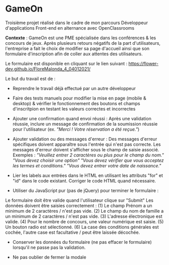 # GameOn

Troisième projet réalisé dans le cadre de mon parcours Développeur d'applications Front-end en alternance avec OpenClassrooms

**Contexte** : GameOn est une PME spécialisée dans les conférences & les concours de jeux. Après plusieurs retours négatifs de la part d'utilisateurs, l'entreprise a fait le choix de modifier sa page d'accueil ainsi que son formulaire d'inscription afin de coller aux attentes des utilisateurs. 

Le formulaire est disponible en cliquant sur le lien suivant : https://flower-dev.github.io/FloreMalonda_4_04012021/

Le but du travail est de : 
- Reprendre le travail déjà effectué par un autre développeur

- Faire des tests manuels pour modifier la mise en page (mobile & desktop) & vérifier le fonctionnement des boutons et champs d'inscritpion en testant les valeurs correctes et incorrectes

- Ajouter une confirmation quand envoi réussi : Après une validation réussie, inclure un message de confirmation de la soumission réussie pour l'utilisateur (ex. *"Merci ! Votre réservation a été reçue."*)

- Ajouter validation ou des messages d'erreur : Des messages d'erreur spécifiques doivent apparaître sous l'entrée qui n'est pas correcte. Les messages d'erreur doivent s'afficher sous le champ de saisie associé. Exemples : *"Veuillez entrer 2 caractères ou plus pour le champ du nom."* *"Vous devez choisir une option"* *"Vous devez vérifier que vous acceptez les termes et conditions."* *"Vous devez entrer votre date de naissance."*

- Lier les labels aux entrées dans le HTML en utilisant les attributs "for" et "id" dans le code existant. Corriger le code HTML quand nécessaire.  

- Utiliser du JavaScript pur (pas de jQuery) pour terminer le formulaire :

Le formulaire doit être valide quand l'utilisateur clique sur "Submit"
Les données doivent être saisies correctement :
(1) Le champ Prénom a un minimum de 2 caractères / n'est pas vide.
(2) Le champ du nom de famille a un minimum de 2 caractères / n'est pas vide.
(3) L'adresse électronique est valide.
(4) Pour le nombre de concours, une valeur numérique est saisie.
(5) Un bouton radio est sélectionné.
(6) La case des conditions générales est cochée, l'autre case est facultative / peut être laissée décochée.

- Conserver les données du formulaire (ne pas effacer le formulaire) lorsqu'il ne passe pas la validation.

- Ne pas oublier de fermer la modale
